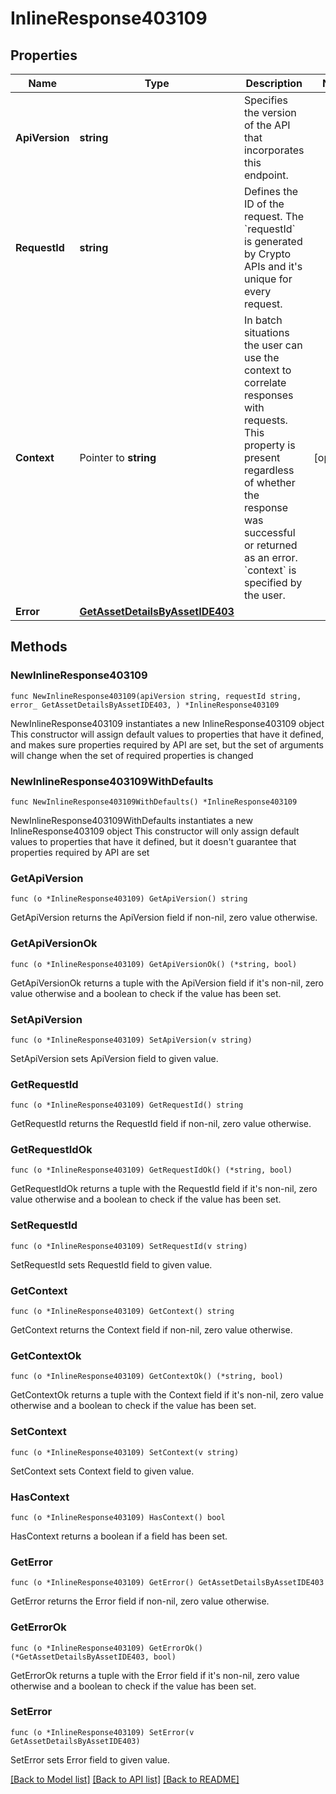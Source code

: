 # InlineResponse403109

## Properties

Name | Type | Description | Notes
------------ | ------------- | ------------- | -------------
**ApiVersion** | **string** | Specifies the version of the API that incorporates this endpoint. | 
**RequestId** | **string** | Defines the ID of the request. The &#x60;requestId&#x60; is generated by Crypto APIs and it&#39;s unique for every request. | 
**Context** | Pointer to **string** | In batch situations the user can use the context to correlate responses with requests. This property is present regardless of whether the response was successful or returned as an error. &#x60;context&#x60; is specified by the user. | [optional] 
**Error** | [**GetAssetDetailsByAssetIDE403**](GetAssetDetailsByAssetIDE403.md) |  | 

## Methods

### NewInlineResponse403109

`func NewInlineResponse403109(apiVersion string, requestId string, error_ GetAssetDetailsByAssetIDE403, ) *InlineResponse403109`

NewInlineResponse403109 instantiates a new InlineResponse403109 object
This constructor will assign default values to properties that have it defined,
and makes sure properties required by API are set, but the set of arguments
will change when the set of required properties is changed

### NewInlineResponse403109WithDefaults

`func NewInlineResponse403109WithDefaults() *InlineResponse403109`

NewInlineResponse403109WithDefaults instantiates a new InlineResponse403109 object
This constructor will only assign default values to properties that have it defined,
but it doesn't guarantee that properties required by API are set

### GetApiVersion

`func (o *InlineResponse403109) GetApiVersion() string`

GetApiVersion returns the ApiVersion field if non-nil, zero value otherwise.

### GetApiVersionOk

`func (o *InlineResponse403109) GetApiVersionOk() (*string, bool)`

GetApiVersionOk returns a tuple with the ApiVersion field if it's non-nil, zero value otherwise
and a boolean to check if the value has been set.

### SetApiVersion

`func (o *InlineResponse403109) SetApiVersion(v string)`

SetApiVersion sets ApiVersion field to given value.


### GetRequestId

`func (o *InlineResponse403109) GetRequestId() string`

GetRequestId returns the RequestId field if non-nil, zero value otherwise.

### GetRequestIdOk

`func (o *InlineResponse403109) GetRequestIdOk() (*string, bool)`

GetRequestIdOk returns a tuple with the RequestId field if it's non-nil, zero value otherwise
and a boolean to check if the value has been set.

### SetRequestId

`func (o *InlineResponse403109) SetRequestId(v string)`

SetRequestId sets RequestId field to given value.


### GetContext

`func (o *InlineResponse403109) GetContext() string`

GetContext returns the Context field if non-nil, zero value otherwise.

### GetContextOk

`func (o *InlineResponse403109) GetContextOk() (*string, bool)`

GetContextOk returns a tuple with the Context field if it's non-nil, zero value otherwise
and a boolean to check if the value has been set.

### SetContext

`func (o *InlineResponse403109) SetContext(v string)`

SetContext sets Context field to given value.

### HasContext

`func (o *InlineResponse403109) HasContext() bool`

HasContext returns a boolean if a field has been set.

### GetError

`func (o *InlineResponse403109) GetError() GetAssetDetailsByAssetIDE403`

GetError returns the Error field if non-nil, zero value otherwise.

### GetErrorOk

`func (o *InlineResponse403109) GetErrorOk() (*GetAssetDetailsByAssetIDE403, bool)`

GetErrorOk returns a tuple with the Error field if it's non-nil, zero value otherwise
and a boolean to check if the value has been set.

### SetError

`func (o *InlineResponse403109) SetError(v GetAssetDetailsByAssetIDE403)`

SetError sets Error field to given value.



[[Back to Model list]](../README.md#documentation-for-models) [[Back to API list]](../README.md#documentation-for-api-endpoints) [[Back to README]](../README.md)


